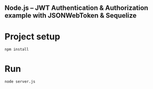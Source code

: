 ## Node.js – JWT Authentication & Authorization example with JSONWebToken & Sequelize


# Project setup

    npm install

# Run

    node server.js